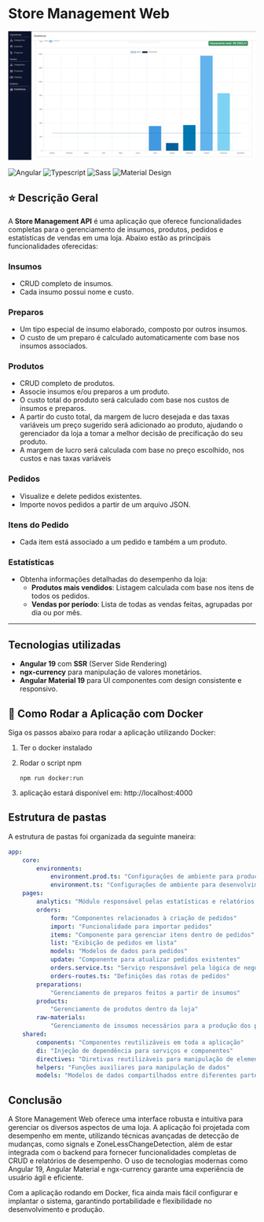# Store Management Web

![Imagem da aplicação](./src/app/docs/illustrations/img.png)

![Angular](https://img.shields.io/badge/Angular-DD0031?style=for-the-badge&logo=angular&logoColor=white)
![Typescript](https://img.shields.io/badge/TypeScript-007ACC?style=for-the-badge&logo=typescript&logoColor=white)
![Sass](https://img.shields.io/badge/Sass-CC6699?style=for-the-badge&logo=sass&logoColor=white)
![Material Design](https://img.shields.io/badge/material%20design-757575?style=for-the-badge&logo=material%20design&logoColor=white)
## ⭐ Descrição Geral

A **Store Management API** é uma aplicação que oferece funcionalidades completas para o gerenciamento de insumos,
produtos, pedidos e estatísticas de vendas em uma loja. Abaixo estão as principais funcionalidades oferecidas:

### Insumos

- CRUD completo de insumos.
- Cada insumo possui nome e custo.

### Preparos

- Um tipo especial de insumo elaborado, composto por outros insumos.
- O custo de um preparo é calculado automaticamente com base nos insumos associados.

### Produtos

- CRUD completo de produtos.
- Associe insumos e/ou preparos a um produto.
- O custo total do produto será calculado com base nos custos de insumos e preparos.
- A partir do custo total, da margem de lucro desejada e das taxas variáveis um preço sugerido será adicionado ao
  produto,
  ajudando o gerenciador da loja a tomar a melhor decisão de precificação do seu produto.
- A margem de lucro será calculada com base no preço escolhido, nos custos e nas taxas variáveis

### Pedidos

- Visualize e delete pedidos existentes.
- Importe novos pedidos a partir de um arquivo JSON.

### Itens do Pedido

- Cada item está associado a um pedido e também a um produto.

### Estatísticas

- Obtenha informações detalhadas do desempenho da loja:
	- **Produtos mais vendidos**: Listagem calculada com base nos itens de todos os pedidos.
	- **Vendas por período**: Lista de todas as vendas feitas, agrupadas por dia ou por mês.

---

## Tecnologias utilizadas

- **Angular 19** com **SSR** (Server Side Rendering)
- **ngx-currency** para manipulação de valores monetários.
- **Angular Material 19** para UI componentes com design consistente e responsivo.

## 🚀 Como Rodar a Aplicação com Docker

Siga os passos abaixo para rodar a aplicação utilizando Docker:

1. Ter o docker instalado

2. Rodar o script npm
    ```shell
    npm run docker:run
    ```
   
3. aplicação estará disponível em: http://localhost:4000

## Estrutura de pastas

A estrutura de pastas foi organizada da seguinte maneira:

```yaml
app:
	core:
		environments:
			environment.prod.ts: "Configurações de ambiente para produção"
			environment.ts: "Configurações de ambiente para desenvolvimento"
	pages:
		analytics: "Módulo responsável pelas estatísticas e relatórios da aplicação"
		orders:
			form: "Componentes relacionados à criação de pedidos"
			import: "Funcionalidade para importar pedidos"
			items: "Componente para gerenciar itens dentro de pedidos"
			list: "Exibição de pedidos em lista"
			models: "Modelos de dados para pedidos"
			update: "Componente para atualizar pedidos existentes"
			orders.service.ts: "Serviço responsável pela lógica de negócios de pedidos"
			orders-routes.ts: "Definições das rotas de pedidos"
		preparations:
			"Gerenciamento de preparos feitos a partir de insumos"
		products:
			"Gerenciamento de produtos dentro da loja"
		raw-materials:
			"Gerenciamento de insumos necessários para a produção dos produtos"
	shared:
		components: "Componentes reutilizáveis em toda a aplicação"
		di: "Injeção de dependência para serviços e componentes"
		directives: "Diretivas reutilizáveis para manipulação de elementos DOM"
		helpers: "Funções auxiliares para manipulação de dados"
		models: "Modelos de dados compartilhados entre diferentes partes da aplicação"
```

## Conclusão

A Store Management Web oferece uma interface robusta e intuitiva para gerenciar os diversos aspectos de uma loja. A aplicação foi projetada com desempenho em mente, utilizando técnicas avançadas de detecção de mudanças, como signals e ZoneLessChangeDetection, além de estar integrada com o backend para fornecer funcionalidades completas de CRUD e relatórios de desempenho. O uso de tecnologias modernas como Angular 19, Angular Material e ngx-currency garante uma experiência de usuário ágil e eficiente.

Com a aplicação rodando em Docker, fica ainda mais fácil configurar e implantar o sistema, garantindo portabilidade e flexibilidade no desenvolvimento e produção.
